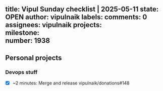 title:	Vipul Sunday checklist | 2025-05-11
state:	OPEN
author:	vipulnaik
labels:	
comments:	0
assignees:	vipulnaik
projects:	
milestone:	
number:	1938
--
## Personal projects

### Devops stuff

- [x] ~2 minutes: Merge and release vipulnaik/donations#148
